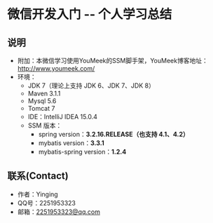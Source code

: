 # 微信开发入门 -- 个人学习总结

## 说明
- 附加：本微信学习使用YouMeek的SSM脚手架，YouMeek博客地址：http://www.youmeek.com/
- 环境：
    - JDK 7（理论上支持 JDK 6、JDK 7、JDK 8）
    - Maven 3.1.1
    - Mysql 5.6
    - Tomcat 7
    - IDE：IntelliJ IDEA 15.0.4
    - SSM 版本：
        - spring version：**3.2.16.RELEASE（也支持 4.1、4.2）**
        - mybatis version：**3.3.1**
        - mybatis-spring version：**1.2.4**

## 联系(Contact)
- 作者：Yinging
- QQ号：2251953323
- 邮箱：2251953323@qq.com